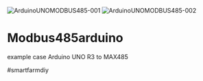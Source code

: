 ![ArduinoUNOMODBUS485-001](https://user-images.githubusercontent.com/63504401/111077453-6cc2fe00-8523-11eb-8cda-8b7a476242d5.JPG)
![ArduinoUNOMODBUS485-002](https://user-images.githubusercontent.com/63504401/111077455-6e8cc180-8523-11eb-8c07-b66983204972.JPG)

# Modbus485arduino

example case Arduino UNO R3 to MAX485

#smartfarmdiy
